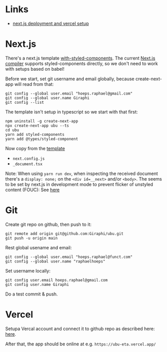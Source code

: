 <h1>Links</h1>

- <a href="https://nextjs.org/learn/basics/deploying-nextjs-app/setup">next.js deployment and vercel setup</a>

<h1>Next.js</h1>

There's a next.js template <a href="https://github.com/vercel/next.js/tree/canary/examples/with-styled-components">with-styled-components</a>. The current <a href="https://nextjs.org/docs/advanced-features/compiler">Next.js compiler</a> supports styled-components directly, so we don't need to work with setups based on babel!

Before we start, set git username and email globally, because create-next-app will read from that:
```
git config --global user.email "hoeps.raphael@gmail.com"
git config --global user.name Giraphi
git config --list
```

The template isn't setup in typescript so we start with that first:

```
npm uninstall -g create-next-app
npx create-next-app ubu --ts
cd ubu
yarn add styled-components
yarn add @types/styled-component
```

Now copy from the <a href="https://github.com/vercel/next.js/tree/canary/examples/with-styled-components">template</a>
- `next.config.js`
- `_document.tsx`

Note: When using `yarn run dev`, when inspecting the received document there's a `display: none;` on the `<div id=__next>` and/or `<body>`. The seems to be set by next.js in development mode to prevent flicker of unstyled content (FOUC): See <a href="https://github.com/vercel/next.js/discussions/16104">here</a>

<h1>Git</h1>
Create git repo on github, then push to it:

```
git remote add origin git@github.com:Giraphi/ubu.git
git push -u origin main
```

Rest global usename and email:

```
git config --global user.email "hoeps.raphael@funct.com"
git config --global user.name "raphaelhoeps" 
```

Set username locally:
```
git config user.email hoeps.raphael@gmail.com
git config user.name Giraphi
```

Do a test commit & push.

<h1>Vercel</h1>
Setupa Vercal account and connect it to github repo as described here: <a href="https://nextjs.org/learn/basics/deploying-nextjs-app/deploy">here</a>.

After that, the app should be online at e.g. `https://ubu-eta.vercel.app/`
